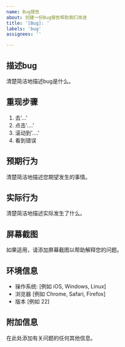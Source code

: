 ```yaml
---
name: Bug报告
about: 创建一份Bug报告帮助我们改进
title: '[Bug]: '
labels: 'bug'
assignees: ''

---
```


## 描述bug

清楚简洁地描述bug是什么。

## 重现步骤

1. 去'...'
2. 点击'....'
3. 滚动到'....'
4. 看到错误

## 预期行为

清楚简洁地描述您期望发生的事情。

## 实际行为

清楚简洁地描述实际发生了什么。

## 屏幕截图

如果适用，请添加屏幕截图以帮助解释您的问题。

## 环境信息

- 操作系统: [例如 iOS, Windows, Linux]
- 浏览器 [例如 Chrome, Safari, Firefox]
- 版本 [例如 22]

## 附加信息

在此处添加有关问题的任何其他信息。